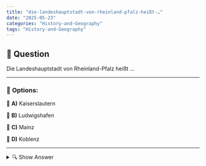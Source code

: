 ```yaml
---
title: "die-landeshauptstadt-von-rheinland-pfalz-heißt-…"
date: "2025-05-23"
categories: "History-and-Geography"
tags: "History-and-Geography"
---
```


## 📌 **Question**

Die Landeshauptstadt von Rheinland-Pfalz heißt …



---

### 📝 **Options:**

🔘 **A)** Kaiserslautern

🔘 **B)** Ludwigshafen

🔘 **C)** Mainz

🔘 **D)** Koblenz

---

<details>
  <summary>🔍 Show Answer</summary>

  <p>
💡  <b>Correct Answer:</b>  c
  </p>
  <p>
    📖<b>Explanation:</b>
    Rheinland-Pfalz ist ein Bundesland im Südwesten Deutschlands, bekannt für seine Weinproduktion und abwechslungsreiche Landschaften. Es grenzt an Frankreich, Luxemburg und Belgien. Die Landeshauptstadt eines Bundeslandes ist ein zentraler administrativer Standort, in dem Regierungsangelegenheiten verwaltet und politische Entscheidungen getroffen werden. Rheinland-Pfalz wurde nach dem Zweiten Weltkrieg gegründet und Mainz wurde damals zur Landeshauptstadt erklärt. Das ist bedeutsam, weil andere Städte im Bundesland wie Koblenz oder Kaiserslautern ebenfalls historisch wichtig sind, aber Mainz die offizielle Landeshauptstadt ist.
  </p>
</details>

